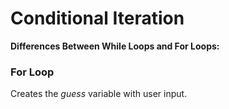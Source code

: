 # Conditional Iteration

**Differences Between While Loops and For Loops:**

### For Loop

Creates the *guess* variable with user input.